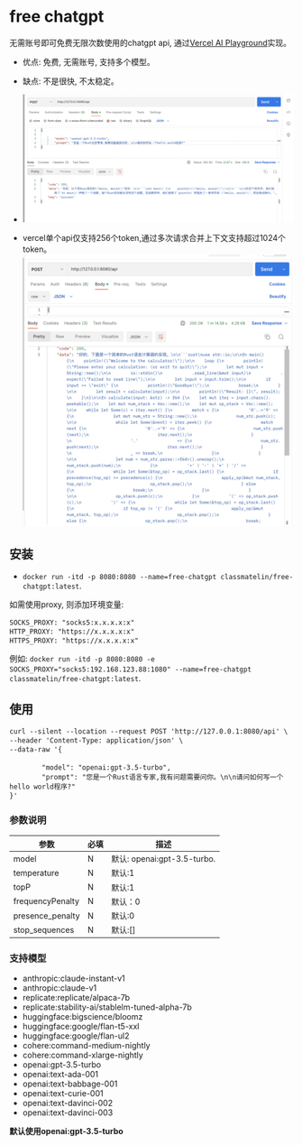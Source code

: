 # free chatgpt



无需账号即可免费无限次数使用的chatgpt api, 通过[Vercel AI Playground](https://play.vercel.ai/)实现。

- 优点: 免费, 无需账号, 支持多个模型。
- 缺点: 不是很快, 不太稳定。

- ![usage](./images/usage.png)

- vercel单个api仅支持256个token,通过多次请求合并上下文支持超过1024个token。
![usage2](./images/usage2.png)
## 安装

- `docker run -itd -p 8080:8080 --name=free-chatgpt classmatelin/free-chatgpt:latest`.

如需使用proxy, 则添加环境变量:
```
SOCKS_PROXY: "socks5:x.x.x.x:x"
HTTP_PROXY: "https://x.x.x.x:x"
HTTPS_PROXY: "https://x.x.x.x:x"
```
例如: `docker run -itd -p 8080:8080 -e SOCKS_PROXY="socks5:192.168.123.88:1080" --name=free-chatgpt classmatelin/free-chatgpt:latest`.
## 使用

```
curl --silent --location --request POST 'http://127.0.0.1:8080/api' \
--header 'Content-Type: application/json' \
--data-raw '{
 
        "model": "openai:gpt-3.5-turbo",
        "prompt": "您是一个Rust语言专家,我有问题需要问你。\n\n请问如何写一个hello world程序?"
}'
```





### 参数说明

|参数|必填|描述|
|--|--|---|
|model|N|默认: openai:gpt-3.5-turbo.|
|temperature|N|默认:1|
|topP|N|默认:1|
|frequencyPenalty|N|默认：0|
|presence_penalty|N|默认:0|
|stop_sequences|N|默认:[]|

### 支持模型

- anthropic:claude-instant-v1
- anthropic:claude-v1
- replicate:replicate/alpaca-7b
- replicate:stability-ai/stablelm-tuned-alpha-7b
- huggingface:bigscience/bloomz
- huggingface:google/flan-t5-xxl
- huggingface:google/flan-ul2
- cohere:command-medium-nightly
- cohere:command-xlarge-nightly
- openai:gpt-3.5-turbo
- openai:text-ada-001
- openai:text-babbage-001
- openai:text-curie-001
- openai:text-davinci-002
- openai:text-davinci-003


**默认使用openai:gpt-3.5-turbo**
